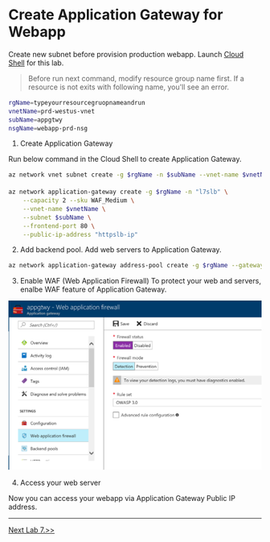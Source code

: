# Create Application Gateway for Webapp
Create new subnet before provision production webapp. Launch [Cloud Shell](https://docs.microsoft.com/en-us/azure/cloud-shell/quickstart) for this lab.

> Before run next command, modify resource group name first.
> If a resource is not exits with following name, you'll see an error.
```bash
rgName=typeyourresourcegruopnameandrun
vnetName=prd-westus-vnet
subName=appgtwy
nsgName=webapp-prd-nsg
```

1. Create Application Gateway

Run below command in the Cloud Shell to create Application Gateway.

```bash
az network vnet subnet create -g $rgName -n $subName --vnet-name $vnetName --address-prefix 10.1.101.0/24 --network-security-group $nsgName

az network application-gateway create -g $rgName -n "l7slb" \
    --capacity 2 --sku WAF_Medium \
    --vnet-name $vnetName \
    --subnet $subName \
    --frontend-port 80 \
    --public-ip-address "httpslb-ip"     
```

2. Add backend pool. 
Add web servers to Application Gateway.

```bash
az network application-gateway address-pool create -g $rgName --gateway-name "l7slb" -n "webpool" --servers 10.1.1.4 10.1.1.5
```

3. Enable WAF (Web Application Firewall)
To protect your web and servers, enalbe WAF feature of Application Gateway.

![appgateway waf](./images/3.6.1.png)


4. Access your web server

Now you can access your webapp via Application Gateway Public IP address.

<hr>

[Next Lab 7.>>](https://github.com/xlegend1024/az-infra-wrkshp-101/tree/master/3.%20Hands%20on%20Labs/3.7.%20Remove%20resources)